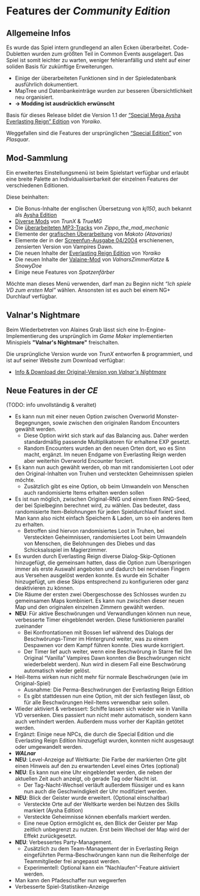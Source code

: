 
# Features der *Community Edition*

## Allgemeine Infos

Es wurde das Spiel intern grundlegend an allen Ecken überarbeitet. Code-Dubletten wurden zum größten Teil in Common Events ausgelagert. Das Spiel ist somit leichter zu warten, weniger fehleranfällig und steht auf einer soliden Basis für zukünftige Erweiterungen.

- Einige der überarbeiteten Funktionen sind in der Spieledatenbank ausführlich dokumentiert.
- MapTree und Datenbankeinträge wurden zur besseren Übersichtlichkeit neu organisiert.
- **-> Modding ist ausdrücklich erwünscht**

Basis für dieses Release bildet die Version 1.1 der [“Special Mega Aysha Everlasting Reign” Edition](everlasting-reign) von *Yoraiko*.

Weggefallen sind die Features der ursprünglichen [“Special Edition”](special-edition) von *Plasquar*.

## Mod-Sammlung

Ein erweitertes Einstellungsmenü ist beim Spielstart verfügbar und erlaubt eine breite Palette an Individualisierbarkeit der einzelnen Features der verschiedenen Editionen.

Diese beinhalten:

- Die Bonus-Inhalte der englischen Übersetzung von *kj150*, auch bekannt als [Aysha Edition](aysha-integration)
- [Diverse Mods](mods-other) von *TrunX* & *TrueMG*
- Die [überarbeiteten MP3-Tracks](mods-other#mp3-upgrades-zippo_the_mad_mechanic)  von *Zippo_the_mad_mechanic*
- Elemente der [grafischen Überarbeitung](mods-other#grafische-uberarbeitungen-makotoatavarias) von *Makoto (Atavarias)*
- Elemente der in der [Screenfun-Ausgabe 04/2004](mods-other#screenfun-zensur) erschienenen, zensierten Version von Vampires Dawn.
- Die neuen Inhalte der [Everlasting Reign Edition](everlasting-reign) von *Yoraiko*
- Die neuen Inhalte der [Valaine-Mod](valaine-integration) von *ValnarsZimmerKatze* & *SnowyDoe*
- Einige neue Features von *Spatzenfärber*
  
Möchte man dieses Menü verwenden, darf man zu Beginn nicht *“Ich spiele VD zum ersten Mal”* wählen. Ansonsten ist es auch bei einem NG+ Durchlauf verfügbar.

## Valnar's Nightmare

Beim Wiederbetreten von Alaines Grab lässt sich eine In-Engine-Implementierung des ursprünglich im *Game Maker* implementierten Minispiels **"Valnar's Nightmare"** freischalten.

Die ursprüngliche Version wurde von *TrunX* entworfen & programmiert, und ist auf seiner Website zum Download verfügbar:

- [Info & Download der Original-Version von *Valnar's Nightmare*](http://arthure.bplaced.net/CGL/Valnar.html)

## Neue Features in der *CE*

(TODO: info unvollständig & veraltet)

- Es kann nun mit einer neuen Option zwischen Overworld Monster-Begegnungen, sowie zwischen den originalen Random Encounters gewählt werden.
   * Diese Option wirkt sich stark auf das Balancing aus. Daher werden standardmäßig passende Multiplikatoren für  erhaltene EXP gesetzt.
   * Random Encounters wurden an den neuen Orten dort, wo es Sinn macht, ergänzt. Im neuen Endgame von Everlasting Reign werden aber weiterhin Overworld Encounter forciert.
- Es kann nun auch gewählt werden, ob man mit randomisierten Loot oder den Original-Inhalten von Truhen und versteckten Geheimnissen spielen möchte.
   * Zusätzlich gibt es eine Option, ob beim Umwandeln von Menschen auch randomisierte Items erhalten werden sollen
- Es ist nun möglich, zwischen Original-RNG und einem fixen RNG-Seed, der bei Spielbeginn berechnet wird, zu wählen. Das bedeutet, dass randomisierte Item-Belohnungen für jeden Spieldurchlauf fixiert sind. Man kann also nicht einfach Speichern & Laden, um so ein anderes Item zu erhalten.
   * Betroffen sind hiervon randomisiertes Loot in Truhen, bei Versteckten Geheimnissen, randomisiertes Loot beim Umwandeln von Menschen, die Belohnungen des Diebes und das Schicksalsspiel im Magierzimmer.
- Es wurden durch Everlasting Reign diverse Dialog-Skip-Optionen hinzugefügt, die gemeinsam hatten, dass die Option zum Überspringen immer als erste Auswahl angeboten und dadurch bei nervösen Fingern aus Versehen ausgelöst werden konnte. Es wurde ein Schalter hinzugefügt, um diese Skips entsprechend zu konfigurieren oder ganz deaktivieren zu können.
- Die Räume der ersten zwei Obergeschosse des Schlosses wurden zu gemeinsamen Maps kombiniert. Es kann nun zwischen dieser neuen Map und den originalen einzelnen Zimmern gewählt werden.
- **NEU**: Für aktive Beschwörungen und Verwandlungen können nun neue, verbesserte Timer eingeblendet werden. Diese funktionieren parallel zueinander
   * Bei Konfrontationen mit Bossen lief während des Dialogs der Beschwörungs-Timer im Hintergrund weiter, was zu einem Despawnen vor dem Kampf führen konnte. Dies wurde korrigiert.
   * Der Timer lief auch weiter, wenn eine Beschwörung in Starre fiel (Im Original “Vanilla” Vampires Dawn konnten die Beschwörungen nicht wiederbelebt werden). Nun wird in diesem Fall eine Beschwörung automatisch wieder gelöst.
- Heil-Items wirken nun nicht mehr für normale Beschwörungen (wie im Original-Spiel)
   * Ausnahme: Die Perma-Beschwörungen der Everlasting Reign Edition
   * Es gibt stattdessen nun eine Option, mit der sich festlegen lässt, ob für alle Beschwörungen Heil-Items verwendbar sein sollen.
- Wieder aktiviert & verbessert: Schiffe lassen sich wieder wie in Vanilla VD versenken. Dies passiert nun nicht mehr automatisch, sondern kann auch verhindert werden. Außerdem muss vorher der Kapitän getötet werden.
- Ergänzt: Einige neue NPCs, die durch die Special Edition und die Everlasting Reign Edition hinzugefügt wurden, konnten nicht ausgesaugt oder umgewandelt werden.
- ***WALnar***
- **NEU**: Level-Anzeige auf Weltkarte: Die Farbe der markierten Orte gibt einen Hinweis auf den zu erwartenden Level eines Ortes (optional)
- **NEU**: Es kann nun eine Uhr eingeblendet werden, die neben der aktuellen Zeit auch anzeigt, ob gerade Tag oder Nacht ist.
   * Der Tag-Nacht-Wechsel verläuft außerdem flüssiger und es kann nun auch die Geschwindigkeit der Uhr modifiziert werden.
- **NEU**: Blick der Geister wurde erweitert. (Optional einschaltbar)
   * Versteckte Orte auf der Weltkarte werden bei Nutzen des Skills markiert
(Aysha Edition)
   * Versteckte Geheimnisse können ebenfalls markiert werden.
   * Eine neue Option ermöglicht es, den Blick der Geister per Map zeitlich unbegrenzt zu nutzen. Erst beim Wechsel der Map wird der Effekt zurückgesetzt.
- **NEU**: Verbessertes Party-Management.
   * Zusätzlich zu dem Team-Management der in Everlasting Reign eingeführten Perma-Beschwörungen kann nun die Reihenfolge der Teammitglieder frei angepasst werden.
   * Experimentell: Optional kann ein “Nachlaufen”-Feature aktiviert werden.
- Man kann den Pfadeschaffer nun wegwerfen
- Verbesserte Spiel-Statistiken-Anzeige